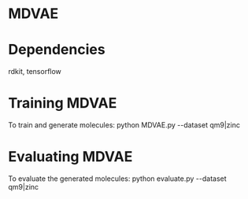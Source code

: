# MDVAE

# Dependencies
rdkit, tensorflow

# Training MDVAE

To train and generate molecules:
python MDVAE.py --dataset qm9|zinc

# Evaluating MDVAE

To evaluate the generated molecules:
python evaluate.py --dataset qm9|zinc
